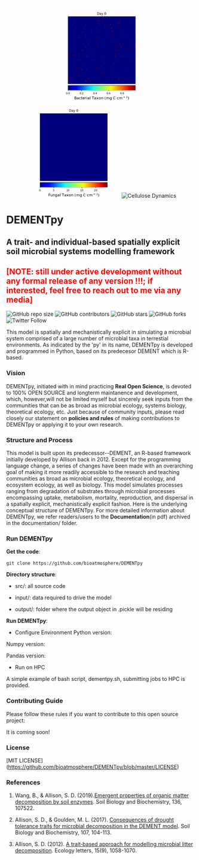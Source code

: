 <!-- <p align="center"> <font size="6"> <b> DEMENTpy </b> </font> </p> -->

<!-- ![alt text](documentation/animations/bacteria.gif "Bacterial Taxon Dynamics"){ width=30% } ![alt text](documentation/animations/fungi.gif "Fungal Taxon Dynamics"){ width=30% } [alt text](documentation/animations/cellulose.gif "Cellulose Dynamics"){ width=30% } -->

<p align="center">
<img src="documentation/animations/bacteria.gif" width="256" title="Bacterial Taxon Dynamics"> <img src="documentation/animations/fungi.gif" width="256" title="Fungal Taxon Dynamics"> <img src="documentation/animations/cellulose.gif" width="256" title="Cellulose Dynamics">
</p>

# DEMENTpy
## A trait- and individual-based spatially explicit soil microbial systems modelling framework

<span style="color: red;">[**NOTE: still under active development without any formal release of any version !!!**; if interested, feel free to reach out to me via any media]</span>
---

![GitHub repo size](https://img.shields.io/github/repo-size/bioatmosphere/DEMENTpy)
![GitHub contributors](https://img.shields.io/github/contributors/bioatmosphere/DEMENTpy)
![GitHub stars](https://img.shields.io/github/stars/bioatmosphere/DEMENTpy?style=social)
![GitHub forks](https://img.shields.io/github/forks/bioatmosphere/DEMENTpy?style=social)
![Twitter Follow](https://img.shields.io/twitter/follow/bioatmo_sphere?style=social)

This model is spatially and mechanistically explicit in simulating a microbial system comprised of a large number of microbial taxa in terrestial environments. As indicated by the 'py' in its name, DEMENTpy is developed and programmed in Python, based on its predecesor DEMENT which is R-based.

### Vision

DEMENTpy, initiated with in mind practicing **Real Open Science**, is devoted to 100% OPEN SOURCE and longterm maintanence and development, which, however,will not be limited myself but sincerely seek inputs from the communities that can be as broad as microbial ecology, systems biology, theoretical ecology, etc. Just because of community inputs, please read closely our statement on **policies and rules** of making contributions to DEMENTpy or applying it to your own research.

### Structure and Process

This model is built upon its predecessor--DEMENT, an R-based framework initially developed by Allison back in 2012. Except for the programming language change, a series of changes have been made with an overarching goal of making it more readily accessible to the research and teaching communities as broad as microbial ecology, theoretical ecology, and ecosystem ecology, as well as biology. This model simulates processes ranging from degradation of substrates through microbial processes encompassing uptake, metabolism, mortality, reproduction, and dispersal in a spatially explicit, mechanistically explicit fashion. Here is the underlying conceptual structure of DEMENTpy. For more detailed information about DEMENTpy, we refer readers/users to the **Documentation**(in pdf) archived in the documentation/ folder. 


### Run DEMENTpy

**Get the code**:
```shell
git clone https://github.com/bioatmosphere/DEMENTpy
```

**Directory structure**:

- src/: all source code

- input/: data required to drive the model

- output/: folder where the output object in .pickle will be residing

**Run DEMENTpy**:

- Configure Environment
Python version:

Numpy version:

Pandas version:

- Run on HPC

A simple example of bash script, dementpy.sh, submitting jobs to HPC is provided.

### Contributing Guide

Please follow these rules if you want to contribute to this open source project:

It is coming soon!

### License

[MIT LICENSE] (https://github.com/bioatmosphere/DEMENTpy/blob/master/LICENSE)

### References

1. Wang, B., & Allison, S. D. (2019).[Emergent properties of organic matter decomposition by soil enzymes](https://doi.org/10.1016/j.soilbio.2019.107522). Soil Biology and Biochemistry, 136, 107522.

2. Allison, S. D., & Goulden, M. L. (2017). [Consequences of drought tolerance traits for microbial decomposition in the DEMENT model](https://doi.org/10.1016/j.soilbio.2017.01.001). Soil Biology and Biochemistry, 107, 104-113.

3. Allison, S. D. (2012). [A trait‐based approach for modelling microbial litter decomposition](https://doi.org/10.1016/j.soilbio.2017.01.001). Ecology letters, 15(9), 1058-1070. 